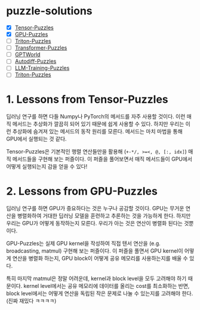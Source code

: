 # puzzle-solutions

- [X]  [Tensor-Puzzles](https://github.com/srush/Tensor-Puzzles)
- [X]  [GPU-Puzzles](https://github.com/srush/GPU-Puzzles)
- [ ]  [Triton-Puzzles](https://github.com/srush/Triton-Puzzles)
- [ ]  [Transformer-Puzzles](https://github.com/srush/Transformer-Puzzles)
- [ ]  [GPTWorld](https://github.com/srush/GPTWorld)
- [ ]  [Autodiff-Puzzles](https://github.com/srush/Autodiff-Puzzles)
- [ ]  [LLM-Training-Puzzles](https://github.com/srush/LLM-Training-Puzzles)
- [ ]  [Triton-Puzzles](https://github.com/srush/Triton-Puzzles)

# 1. Lessons from Tensor-Puzzles
딥러닝 연구를 하면 다들 Numpy나 PyTorch의 메서드를 자주 사용할 것이다. 이런 매직 메서드는 추상화가 깔끔히 되어 있기 때문에 쉽게 사용할 수 있다. 하지만 우리는 이런 추상화에 숨겨져 있는 메서드의 동작 원리를 모른다. 메서드는 마치 마법을 통해 GPU에서 실행되는 것 같다. 

Tensor-Puzzles은 기본적인 행렬 연산들만을 활용해 (`+-*/, >=<, @, [:, idx]`) 매직 메서드들을 구현해 보는 퍼즐이다. 이 퍼즐을 풀어보면서 매직 메서드들이 GPU에서 어떻게 실행되는지 감을 얻을 수 있다!

# 2. Lessons from GPU-Puzzles
딥러닝 연구를 하면 GPU가 중요하다는 것은 누구나 공감할 것이다. GPU는 무거운 연산을 병렬화하여 거대한 딥러닝 모델을 훈련하고 추론하는 것을 가능하게 한다.  하지만 우리는 GPU가 어떻게 동작하는지 모른다. 우리가 아는 것은 연산이 병렬화 된다는 것뿐이다. 

GPU-Puzzles는 실제 GPU kernel을 작성하여 직접 텐서 연산을 (e.g. broadcasting, matmul) 구현해 보는 퍼즐이다. 이 퍼즐을 풀면서 GPU kernel이 어떻게 연산을 병렬화 하는지, GPU block이 어떻게 공유 메모리를 사용하는지를 배울 수 있다. 

특히 마지막 matmul은 정말 어려운데, kernel과 block level을 모두 고려해야 하기 때문이다. kernel level에서는 공유 메모리에 데이터를 올리는 cost를 최소화하는 반면, block level에서는 어떻게 연산을 독립된 작은 문제로 나눌 수 있는지를 고려해야 한다. (진짜 재밌다 ㅋㅋㅋㅋ)

